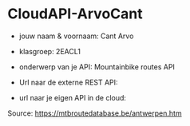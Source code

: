 # CloudAPI-ArvoCant

- jouw naam & voornaam: Cant Arvo
- klasgroep: 2EACL1

- onderwerp van je API: Mountainbike routes API
- Url naar de externe REST API: <Deze volgt later>
- url naar je eigen API in de cloud: <Deze volgt later>

Source: https://mtbroutedatabase.be/antwerpen.htm 


